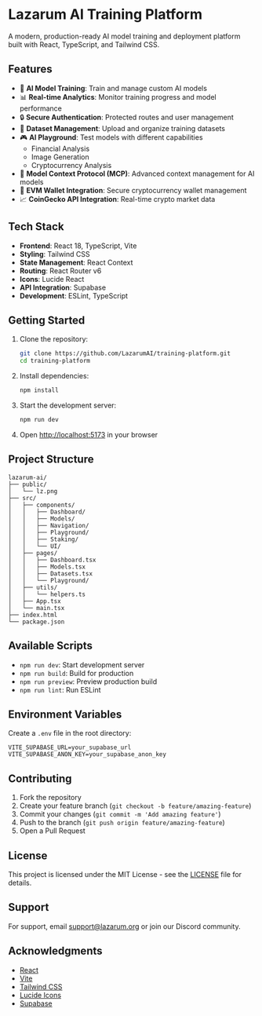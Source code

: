 # Lazarum AI Training Platform

A modern, production-ready AI model training and deployment platform built with React, TypeScript, and Tailwind CSS.

## Features

- 🧠 **AI Model Training**: Train and manage custom AI models
- 📊 **Real-time Analytics**: Monitor training progress and model performance
- 🔒 **Secure Authentication**: Protected routes and user management
- 💾 **Dataset Management**: Upload and organize training datasets
- 🎮 **AI Playground**: Test models with different capabilities
  - Financial Analysis
  - Image Generation
  - Cryptocurrency Analysis
- 🎯 **Model Context Protocol (MCP)**: Advanced context management for AI models
- 💼 **EVM Wallet Integration**: Secure cryptocurrency wallet management
- 📈 **CoinGecko API Integration**: Real-time crypto market data

## Tech Stack

- **Frontend**: React 18, TypeScript, Vite
- **Styling**: Tailwind CSS
- **State Management**: React Context
- **Routing**: React Router v6
- **Icons**: Lucide React
- **API Integration**: Supabase
- **Development**: ESLint, TypeScript

## Getting Started

1. Clone the repository:
   ```bash
   git clone https://github.com/LazarumAI/training-platform.git
   cd training-platform
   ```

2. Install dependencies:
   ```bash
   npm install
   ```

3. Start the development server:
   ```bash
   npm run dev
   ```

4. Open [http://localhost:5173](http://localhost:5173) in your browser

## Project Structure

```
lazarum-ai/
├── public/
│   └── lz.png
├── src/
│   ├── components/
│   │   ├── Dashboard/
│   │   ├── Models/
│   │   ├── Navigation/
│   │   ├── Playground/
│   │   ├── Staking/
│   │   └── UI/
│   ├── pages/
│   │   ├── Dashboard.tsx
│   │   ├── Models.tsx
│   │   ├── Datasets.tsx
│   │   └── Playground/
│   ├── utils/
│   │   └── helpers.ts
│   ├── App.tsx
│   └── main.tsx
├── index.html
└── package.json
```

## Available Scripts

- `npm run dev`: Start development server
- `npm run build`: Build for production
- `npm run preview`: Preview production build
- `npm run lint`: Run ESLint

## Environment Variables

Create a `.env` file in the root directory:

```env
VITE_SUPABASE_URL=your_supabase_url
VITE_SUPABASE_ANON_KEY=your_supabase_anon_key
```

## Contributing

1. Fork the repository
2. Create your feature branch (`git checkout -b feature/amazing-feature`)
3. Commit your changes (`git commit -m 'Add amazing feature'`)
4. Push to the branch (`git push origin feature/amazing-feature`)
5. Open a Pull Request

## License

This project is licensed under the MIT License - see the [LICENSE](LICENSE) file for details.

## Support

For support, email support@lazarum.org or join our Discord community.

## Acknowledgments

- [React](https://reactjs.org/)
- [Vite](https://vitejs.dev/)
- [Tailwind CSS](https://tailwindcss.com/)
- [Lucide Icons](https://lucide.dev/)
- [Supabase](https://supabase.io/)